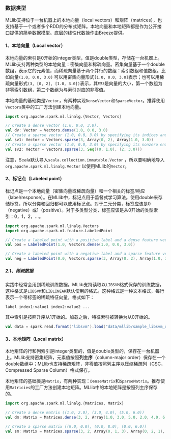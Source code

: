 ### 数据类型

MLlib支持位于一台机器上的本地向量（local vectors）和矩阵（matrices），也支持基于一个或者多个RDD的分布式矩阵。本地向量和本地矩阵都是作为公开接口提供的简单数据模型。底层的线性代数操作由Breeze提供。

#### 1、本地向量（Local vector）

本地向量的索引是0开始的integer类型，值是double类型，存储在一台机器上。MLlib支持两种类型的本地向量：密集向量和稀疏向量。密集向量基于一个double数组，表示它的元素值，而稀疏向量基于两个并行的数组：索引数组和值数组。比如向量`(1.0, 0.0, 3.0)` 可以用密集向量形式`[1.0, 0.0, 3.0]`表示；也可以用稀疏向量形式`(3, [0, 2], [1.0, 3.0])`表示，其中`3`是向量的大小，第一个数组为非零索引数组，第二个数组为与索引对应的非零值。

本地向量的基础类是`Vector`，有两种实现`DenseVector`和`SparseVector`。推荐使用`Vectors`类中的工厂方法创建本地向量。

```scala
import org.apache.spark.ml.linalg.{Vector, Vectors}

// Create a dense vector (1.0, 0.0, 3.0).
val dv: Vector = Vectors.dense(1.0, 0.0, 3.0)
// Create a sparse vector (1.0, 0.0, 3.0) by specifying its indices and values corresponding to nonzero entries.
val sv1: Vector = Vectors.sparse(3, Array(0, 2), Array(1.0, 3.0))
// Create a sparse vector (1.0, 0.0, 3.0) by specifying its nonzero entries.
val sv2: Vector = Vectors.sparse(3, Seq((0, 1.0), (2, 3.0)))
```

注意，Scala默认导入`scala.collection.immutable.Vector` ，所以要明确地导入`org.apache.spark.ml.linalg.Vector` 以使用MLlib的`Vector`。

#### 2、标记点（Labeled point）

标记点是一个本地向量（密集向量或稀疏向量）和一个相关的标签/响应（label/response）。在MLlib中，标记点用于监督式学习算法。使用double来存储标签，所以分类和回归都可以使用标记点。对于二元分类，标签应该是0（negative）或1（positive）。对于多类型分类，标签应该是从0开始的类型索引：0，1，2，...。

```scala
import org.apache.spark.ml.linalg.Vectors
import org.apache.spark.ml.feature.LabeledPoint

// Create a labeled point with a positive label and a dense feature vector.
val pos = LabeledPoint(1.0, Vectors.dense(1.0, 0.0, 3.0))

// Create a labeled point with a negative label and a sparse feature vector.
val neg = LabeledPoint(0.0, Vectors.sparse(3, Array(0, 2), Array(1.0, 3.0)))
```

##### 2.1、稀疏数据

实践中经常会用到稀疏训练数据。MLlib支持读取以`LIBSVM`格式保存的训练数据，这种格式是`LIBSVM`和`LIBLINEAR`默认使用的格式。这种格式是一种文本格式，每行表示一个带标签的稀疏特征向量，格式如下：

```
label index1:value1 index2:value2 ...
```

其中索引是按照升序从1开始的。加载之后，特征索引被转换为从0开始的。

```scala
val data = spark.read.format("libsvm").load("data/mllib/sample_libsvm_data.txt")
```

#### 3、本地矩阵（Local matrix）

本地矩阵的行和列索引是integer类型的，值是double类型的，保存在一台机器上。MLlib支持密集矩阵，元素值按照**列主序**（column-major order）保存在一个double数组中；MLlib也支持稀疏矩阵，非零值按照列主序以压缩稀疏列（CSC，Compressed Sparse Column）格式保存。

本地矩阵的基础类是`Matrix`，有两种实现：`DenseMatrix`和`SparseMatrix`。推荐使用`Matricies`的工厂方法创建本地矩阵。MLlib中的本地矩阵是按照列主序保存的。

```scala
import org.apache.spark.ml.linalg.{Matrices, Matrix}

// Create a dense matrix ((1.0, 2.0), (3.0, 4.0), (5.0, 6.0))
val dm: Matrix = Matrices.dense(3, 2, Array(1.0, 3.0, 5.0, 2.0, 4.0, 6.0))

// Create a sparse matrix ((9.0, 0.0), (0.0, 8.0), (0.0, 6.0))
val sm: Matrix = Matrices.sparse(3, 2, Array(0, 1, 3), Array(0, 2, 1), Array(9, 6, 8))
```

